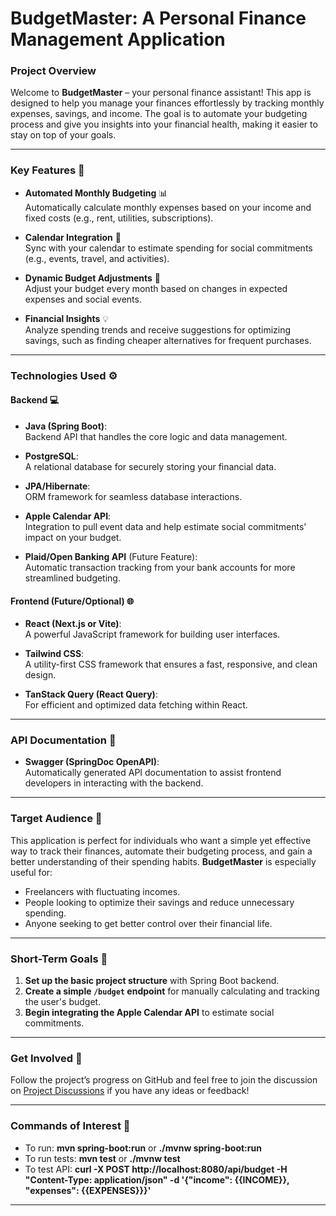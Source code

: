 # **BudgetMaster: A Personal Finance Management Application**

### **Project Overview**
Welcome to **BudgetMaster** – your personal finance assistant! This app is designed to help you manage your finances effortlessly by tracking monthly expenses, savings, and income. The goal is to automate your budgeting process and give you insights into your financial health, making it easier to stay on top of your goals.

---

### **Key Features** 🔑

- **Automated Monthly Budgeting** 📊  
  Automatically calculate monthly expenses based on your income and fixed costs (e.g., rent, utilities, subscriptions).
  
- **Calendar Integration** 📅  
  Sync with your calendar to estimate spending for social commitments (e.g., events, travel, and activities).
  
- **Dynamic Budget Adjustments** 🔄  
  Adjust your budget every month based on changes in expected expenses and social events.
  
- **Financial Insights** 💡  
  Analyze spending trends and receive suggestions for optimizing savings, such as finding cheaper alternatives for frequent purchases.

---

### **Technologies Used** ⚙️

#### **Backend** 💻

- **Java (Spring Boot)**:  
  Backend API that handles the core logic and data management.
  
- **PostgreSQL**:  
  A relational database for securely storing your financial data.
  
- **JPA/Hibernate**:  
  ORM framework for seamless database interactions.
  
- **Apple Calendar API**:  
  Integration to pull event data and help estimate social commitments' impact on your budget.

- **Plaid/Open Banking API** (Future Feature):  
  Automatic transaction tracking from your bank accounts for more streamlined budgeting.

#### **Frontend (Future/Optional)** 🌐

- **React (Next.js or Vite)**:  
  A powerful JavaScript framework for building user interfaces.

- **Tailwind CSS**:  
  A utility-first CSS framework that ensures a fast, responsive, and clean design.

- **TanStack Query (React Query)**:  
  For efficient and optimized data fetching within React.

---

### **API Documentation** 📖

- **Swagger (SpringDoc OpenAPI)**:  
  Automatically generated API documentation to assist frontend developers in interacting with the backend.

---

### **Target Audience** 🎯

This application is perfect for individuals who want a simple yet effective way to track their finances, automate their budgeting process, and gain a better understanding of their spending habits. **BudgetMaster** is especially useful for:

- Freelancers with fluctuating incomes.
- People looking to optimize their savings and reduce unnecessary spending.
- Anyone seeking to get better control over their financial life.

---

### **Short-Term Goals** 🎯

1. **Set up the basic project structure** with Spring Boot backend.
2. **Create a simple `/budget` endpoint** for manually calculating and tracking the user's budget.
3. **Begin integrating the Apple Calendar API** to estimate social commitments.

---

### **Get Involved** 🤝

Follow the project’s progress on GitHub and feel free to join the discussion on [Project Discussions](#) if you have any ideas or feedback!

---

### **Commands of Interest** 🤝

- To run: **mvn spring-boot:run** or **./mvnw spring-boot:run**
- To run tests: **mvn test** or **./mvnw test**
- To test API: **curl -X POST http://localhost:8080/api/budget -H "Content-Type: application/json" -d '{"income": {{INCOME}}, "expenses": {{EXPENSES}}}'**

---
